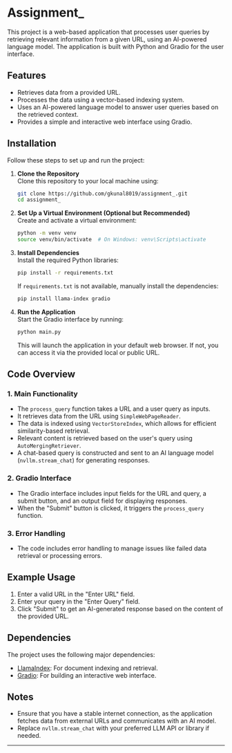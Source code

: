 
# Assignment_

This project is a web-based application that processes user queries by retrieving relevant information from a given URL, using an AI-powered language model. The application is built with Python and Gradio for the user interface.

## Features

- Retrieves data from a provided URL.
- Processes the data using a vector-based indexing system.
- Uses an AI-powered language model to answer user queries based on the retrieved context.
- Provides a simple and interactive web interface using Gradio.

## Installation

Follow these steps to set up and run the project:

1. **Clone the Repository**  
   Clone this repository to your local machine using:
   ```bash
   git clone https://github.com/gkunal8019/assignment_.git
   cd assignment_
   ```

2. **Set Up a Virtual Environment (Optional but Recommended)**  
   Create and activate a virtual environment:
   ```bash
   python -m venv venv
   source venv/bin/activate  # On Windows: venv\Scripts\activate
   ```

3. **Install Dependencies**  
   Install the required Python libraries:
   ```bash
   pip install -r requirements.txt
   ```
   If `requirements.txt` is not available, manually install the dependencies:
   ```bash
   pip install llama-index gradio
   ```

4. **Run the Application**  
   Start the Gradio interface by running:
   ```bash
   python main.py
   ```
   This will launch the application in your default web browser. If not, you can access it via the provided local or public URL.

## Code Overview

### 1. **Main Functionality**
- The `process_query` function takes a URL and a user query as inputs.
- It retrieves data from the URL using `SimpleWebPageReader`.
- The data is indexed using `VectorStoreIndex`, which allows for efficient similarity-based retrieval.
- Relevant content is retrieved based on the user's query using `AutoMergingRetriever`.
- A chat-based query is constructed and sent to an AI language model (`nvllm.stream_chat`) for generating responses.

### 2. **Gradio Interface**
- The Gradio interface includes input fields for the URL and query, a submit button, and an output field for displaying responses.
- When the "Submit" button is clicked, it triggers the `process_query` function.

### 3. **Error Handling**
- The code includes error handling to manage issues like failed data retrieval or processing errors.

## Example Usage

1. Enter a valid URL in the "Enter URL" field.
2. Enter your query in the "Enter Query" field.
3. Click "Submit" to get an AI-generated response based on the content of the provided URL.

## Dependencies

The project uses the following major dependencies:
- [LlamaIndex](https://github.com/jerryjliu/llama_index): For document indexing and retrieval.
- [Gradio](https://gradio.app/): For building an interactive web interface.

## Notes

- Ensure that you have a stable internet connection, as the application fetches data from external URLs and communicates with an AI model.
- Replace `nvllm.stream_chat` with your preferred LLM API or library if needed.

---
